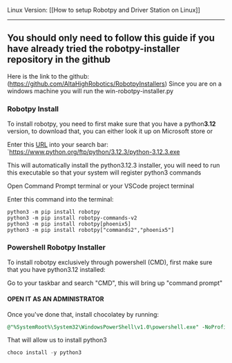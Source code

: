 Linux Version: [[How to setup Robotpy and Driver Station on Linux]]
___
## You should only need to follow this guide if you have already tried the robotpy-installer repository in the github

Here is the link to the github: (https://github.com/AltaHighRobotics/RobotpyInstallers)
Since you are on a windows machine you will run the win-robotpy-installer.py


### Robotpy Install
To install robotpy, you need to first make sure that you have a python**3.12** version, to download that, you can either look it up on Microsoft store or

Enter this [URL](https://www.python.org/ftp/python/3.12.3/python-3.12.3.exe) into your search bar:
`https://www.python.org/ftp/python/3.12.3/python-3.12.3.exe

This will automatically install the python3.12.3 installer, you will need to run this executable so that your system will register python3 commands

Open Command Prompt terminal or your VSCode project terminal

Enter this command into the terminal:
```Terminal
python3 -m pip install robotpy
python3 -m pip install robotpy-commands-v2
python3 -m pip install robotpy[phoenix5]
python3 -m pip install robotpy["commands2","phoenix5"]
```

### Powershell Robotpy Installer

To install robotpy exclusively through powershell (CMD), first make sure that you have python3.12 installed:

Go to your taskbar and search "CMD", this will bring up "command prompt"
#### OPEN IT AS AN ADMINISTRATOR

Once you've done that, install chocolatey by running:
````sql
@"%SystemRoot%\System32\WindowsPowerShell\v1.0\powershell.exe" -NoProfile -InputFormat None -ExecutionPolicy Bypass -Command "iex ((New-Object System.Net.WebClient).DownloadString('https://chocolatey.org/install.ps1'))" && SET "PATH=%PATH%;%ALLUSERSPROFILE%\chocolatey\bin"
````
That will allow us to install python3
```SQL
choco install -y python3
```
